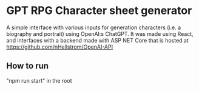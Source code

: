 # GPT RPG Character sheet generator
A simple interface with various inputs for generation characters (i.e. a biography and portrait) using OpenAI:s ChatGPT. It was made using React, and interfaces with a backend made with ASP NET Core that is hosted at https://github.com/nHellstrom/OpenAI-API

## How to run
"npm run start" in the root